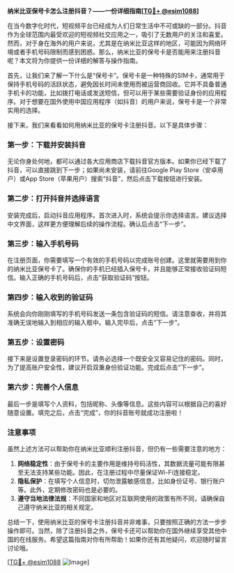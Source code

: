 **纳米比亚保号卡怎么注册抖音？——一份详细指南[[TG💪+ @esim1088](https://t.me/s/esim1088)]**

在当今数字化时代，短视频平台已经成为人们日常生活中不可或缺的一部分。抖音作为全球范围内最受欢迎的短视频社交应用之一，吸引了无数用户的关注和喜爱。然而，对于身在海外的用户来说，尤其是在纳米比亚这样的地区，可能因为网络环境或者手机号码限制而感到困惑。那么，纳米比亚的保号卡是否能用来注册抖音呢？本文将为你提供一份详细的解答与操作指南。

首先，让我们来了解一下什么是“保号卡”。保号卡是一种特殊的SIM卡，通常用于保持手机号码的活跃状态，避免因长时间未使用而被运营商回收。它并不具备普通手机卡的功能，比如拨打电话或发送短信，但可以用于某些需要验证身份的应用程序。对于想要在国外使用中国应用程序（如抖音）的用户来说，保号卡是一个非常实用的选择。

接下来，我们来看看如何用纳米比亚的保号卡注册抖音。以下是具体步骤：

### **第一步：下载并安装抖音**
无论你身处何地，都可以通过各大应用商店下载抖音官方版本。如果你已经下载了抖音，可以直接跳到下一步；如果尚未安装，请前往Google Play Store（安卓用户）或App Store（苹果用户）搜索“抖音”，然后点击下载按钮进行安装。

### **第二步：打开抖音并选择语言**
安装完成后，启动抖音应用程序。首次进入时，系统会提示你选择语言。建议选择中文界面，这样更方便理解后续的操作流程。确认后点击“下一步”。

### **第三步：输入手机号码**
在注册页面，你需要填写一个有效的手机号码以完成账号创建。这里就需要用到你的纳米比亚保号卡了。确保你的手机已经插入保号卡，并且能够正常接收验证码短信。输入正确的手机号码后，点击“获取验证码”按钮。

### **第四步：输入收到的验证码**
系统会向你刚刚填写的手机号码发送一条包含验证码的短信。请注意查收，并将其准确无误地输入到相应的输入框中。输入完毕后，点击“下一步”。

### **第五步：设置密码**
接下来是设置登录密码的环节。请务必选择一个既安全又容易记住的密码。同时，为了提高账户安全性，建议开启双重身份验证功能。完成后点击“下一步”。

### **第六步：完善个人信息**
最后一步是填写个人资料，包括昵称、头像等信息。这些内容可以根据自己的喜好随意设置。填完之后，点击“完成”，你的抖音账号就成功注册啦！

### **注意事项**
虽然上述方法可以帮助你在纳米比亚顺利注册抖音，但仍有一些需要注意的地方：

1. **网络稳定性**：由于保号卡的主要作用是维持号码活性，其数据流量可能有限甚至无法支持某些功能。因此，在注册过程中尽量保证Wi-Fi连接稳定。
2. **隐私保护**：在填写个人信息时，切勿泄露敏感信息，比如身份证号、银行账户等。此外，定期修改密码也是必要的。
3. **遵守当地法律法规**：不同国家和地区对互联网使用的政策有所不同，请确保自己遵守纳米比亚的相关规定。

总结一下，使用纳米比亚的保号卡注册抖音并非难事，只要按照正确的方法一步步操作即可。当然，除了注册抖音之外，保号卡还可以帮助你在国外继续享受其他中国的在线服务。希望这篇指南对你有所帮助！如果你还有其他疑问，欢迎随时留言讨论哦。

[[TG💪+ @esim1088](https://t.me/s/esim1088) ![Image](https://i.postimg.cc/4NQfJmqS/Snipaste-2025-05-13-00-14-12.png)]
